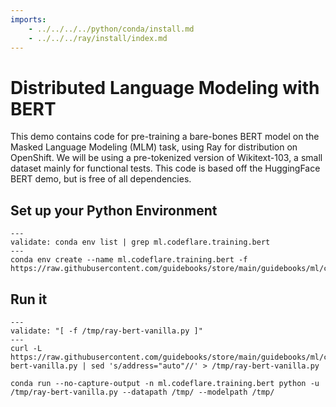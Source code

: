 ```yaml
---
imports:
    - ../../../../python/conda/install.md
    - ../../../ray/install/index.md
---
```


# Distributed Language Modeling with BERT

This demo contains code for pre-training a bare-bones BERT model on the Masked Language Modeling (MLM) task, using Ray for distribution on OpenShift. We will be using a pre-tokenized version of Wikitext-103, a small dataset mainly for functional tests. This code is based off the HuggingFace BERT demo, but is free of all dependencies.

## Set up your Python Environment

```shell
---
validate: conda env list | grep ml.codeflare.training.bert
---
conda env create --name ml.codeflare.training.bert -f https://raw.githubusercontent.com/guidebooks/store/main/guidebooks/ml/codeflare/training/bert/raybert_environment_relaxed.txt
```

## Run it

```shell
---
validate: "[ -f /tmp/ray-bert-vanilla.py ]"
---
curl -L https://raw.githubusercontent.com/guidebooks/store/main/guidebooks/ml/codeflare/training/bert/ray-bert-vanilla.py | sed 's/address="auto"//' > /tmp/ray-bert-vanilla.py
```

```shell
conda run --no-capture-output -n ml.codeflare.training.bert python -u /tmp/ray-bert-vanilla.py --datapath /tmp/ --modelpath /tmp/
```
